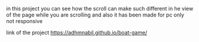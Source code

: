 in this project you can see how the scroll can make such different in he view of the page while you are scrolling and also it has been made for pc only not responsive


link of the project https://adhmnabil.github.io/boat-game/

